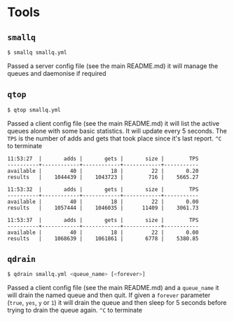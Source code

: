 # Tools

## `smallq`

```bash
$ smallq smallq.yml
```

Passed a server config file (see the main README.md) it will manage the queues and daemonise if required

## `qtop`

```bash
$ qtop smallq.yml
```

Passed a client config file (see the main README.md) it will list the active queues alone with some basic statistics. It will update every 5 seconds. The `TPS` is the number of adds and gets that took place since it's last report. `^C` to terminate

```
11:53:27  |       adds |       gets |       size |        TPS
----------+------------+------------+------------+-----------
available |         40 |         18 |         22 |       0.20
results   |    1044439 |    1043723 |        716 |    5665.27

11:53:32  |       adds |       gets |       size |        TPS
----------+------------+------------+------------+-----------
available |         40 |         18 |         22 |       0.00
results   |    1057444 |    1046035 |      11409 |    3061.73

11:53:37  |       adds |       gets |       size |        TPS
----------+------------+------------+------------+-----------
available |         40 |         18 |         22 |       0.00
results   |    1068639 |    1061861 |       6778 |    5380.85
```

## `qdrain`

```bash
$ qdrain smallq.yml <queue_name> [<forever>]
```

Passed a client config file (see the main README.md) and a `queue_name` it will drain the named queue and then quit. If given a `forever` parameter (`true`, `yes`, `y` or `1`) it will drain the queue and then sleep for 5 seconds before trying to drain the queue again. `^C` to terminate
